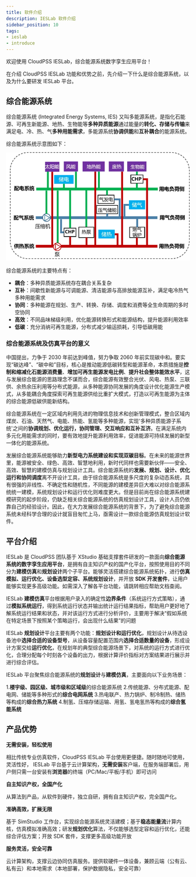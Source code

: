 ```yaml
---
title: 软件介绍
description: IESLab 软件介绍
sidebar_position: 10
tags:
- ieslab
- introduce
---
```


欢迎使用 CloudPSS IESLab，综合能源系统数字孪生应用平台！

在介绍 CloudPSS IESLab 功能和优势之前，先介绍一下什么是综合能源系统，以及为什么要研发 IESLab 平台。


## 综合能源系统

综合能源系统 (Integrated Energy Systems, IES) 又叫多能源系统，是指化石能源、可再生新能源、地热、生物能等**多种异质能源**通过能量的**转化、存储与传输**来满足电、冷、热、气**多种用能需求**，多能源系统**协调供能**和**互补耦合**的能源系统。

综合能源系统示意图如下：

![综合能源系统示意图 =x300](./IES-structure.png )

综合能源系统的主要特点有：

+ **耦合**：多种异质能源系统存在耦合关系复杂  
+ **互补**：间歇性新能源与可调能源、清洁能源与高排放能源互补，满足电冷热气多种用能需求  
+ **协同**：多种能源在规划、生产、转换、存储、调度和消费等全生命周期的多时空协同  
+ **高效**：不同品味梯级利用，优化能源转换形式和能源结构，提升能源利用效率  
+ **低碳**：充分消纳可再生能源，分布式减少输运损耗，引导低碳用能


### 综合能源系统及仿真平台的意义

中国提出，力争于 2030 年前达到峰值，努力争取 2060 年前实现碳中和。要实现“碳达峰”、“碳中和”目标，核心是推动能源低碳转型和能源革命，本质措施是**控制和缩减化石能源消费量**、**增加可再生能源发电比例**、**提升社会整体能效水平**，这与发展综合能源的思路理念不谋而合，综合能源有效整合光伏、风电、热泵、三联供、余热余压利用等分布式能源，从多种能源协同发展的角度设计优化能源生产模式，从多能耦合角度探索可再生能源供给比重扩大模式，打造以可再生能源为主体的综合能源低碳供能新结构。

综合能源系统在一定区域内利用先进的物理信息技术和创新管理模式，整合区域内煤炭、石油、天然气、电能、热能、氢能等多种能源，实现'多种异质能源子系统'之间的**协调规划、优化运行，协同管理、交互响应和互补互济**。在满足系统内多元化用能需求的同时，要有效地提升能源利用效率，促进能源可持续发展的新型一体化的能源系统。

发展综合能源系统能够助力**新型电力系统建设和实现双碳目标**。在未来的能源世界里，能源被安全、绿色、高效、智慧地利用，新时代同样也需要新伙伴——安全、高效、智慧的建模仿真与规划设计工具。综合能源系统的**发展、规划、设计、优化运行和协同调度**离不开设计工具，由于综合能源系统是多尺度的复杂动态系统，具有很强的非线性、不确定性和随机性，不同能源的建模差异巨大难以对综合能源系统统一建模，系统规划设计和运行优化则难度更大。但是目前尚在综合能源系统建模研究的起步阶段，仍缺乏相关综合能源系统的仿真规划设计工具，设计人员仍依靠自己的经验设计。因此，在大力发展综合能源系统的背景下，为了避免综合能源系统未经科学合理的设计就盲目匆忙上马，亟需设计一款综合能源仿真规划设计软件。


## 平台介绍

IESLab 是 CloudPSS 团队基于 XStudio 基础支撑套件研发的一款面向**综合能源系统的数字孪生应用平台**，是拥有自主知识产权的国产化平台，按照使用目的不同分为**建模仿真**和**规划设计**两个子平台。能够灵活搭建综合能源系统拓扑，进行**仿真模拟、运行优化、设备选型定容、系统规划设计**，并开放 **SDK 开发套件**，让用户能够实现更多高级功能。如需深入了解各平台功能，请跳转相应帮助文档查阅。

IESLab **建模仿真**平台根据用户录入的确定性**边界条件**（系统运行方式策略），通过**模拟系统运行**，得到系统运行状态并输出统计运行结果指标，帮助用户更好地了解系统运行结果和状态，并对该运行方式进行分析评价，主要用于解决“假如系统在特定场景下按照某个策略运行，会出现什么结果”的问题

IESLab **规划设计**平台主要有两个功能：**规划设计和运行优化**，规划设计从待选设备池中**选择合适的设备型号**，从设备容量配置范围内**选择合适数量的设备**，形成设计方案交给**运行优化**，在规划年的典型综合能源场景下，对系统的运行方式进行优化，合理分配每个时刻各个设备的出力，根据计算评价指标对方案结果进行展示并进行综合评估。

IESLab 平台聚焦综合能源系统的**规划设计**与**建模仿真**，主要面向以下业务场景：

1.**楼宇级、园区级、城市级和区域级**的综合能源系统
2.传统能源、分布式能源、配电网、储能等多种形式的**综合电网系统**
3.热电联产、热力锅炉、制冷制热、储热等构成的**综合热力系统**
4.制氢、压缩存储运输、用氢、氢电氢热等构成的**综合氢能系统**


## 产品优势

**无需安装，轻松使用**  

相比传统专业仿真软件，CloudPSS IESLab 平台使用更便捷。随时随地可使用，灵活性好， IESLab 平台基于云计算架构，**无需安装**客户端，在服务端部署后，用户侧只需一台安装有**浏览器**的终端（PC/Mac/平板/手机）即可访问  

**自主知识产权，全国产化**  

从算法到产品，从软件到硬件，独立自研，拥有自主知识产权，完全国产化。  

**准确高效，扩展无限**  

基于 SimStudio 工作台，实现综合能源系统灵活建模；基于**稳态能量流**计算内核，仿真模拟准确高效；研发**规划优化**算法，不仅能够选型定容和运行优化，还能综合评估方案；开放 SDK 套件，支撑更多高级功能开放  

**服务灵活，安全可靠**  

云计算架构，支撑云边协同仿真服务。提供软硬件一体设备，兼顾云端（公有云、私有云）和本地需求（本地部署，保护数据隐私，安全可靠）


